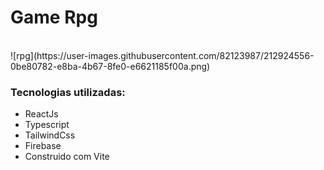 # Game Rpg
<br/>
![rpg](https://user-images.githubusercontent.com/82123987/212924556-0be80782-e8ba-4b67-8fe0-e6621185f00a.png)

### Tecnologias utilizadas:
- ReactJs
- Typescript
- TailwindCss
- Firebase
- Construido com Vite
